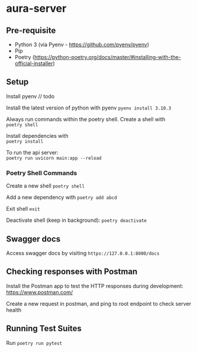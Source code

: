 # aura-server

## Pre-requisite

- Python 3 (via Pyenv - https://github.com/pyenv/pyenv)
- Pip
- Poetry (https://python-poetry.org/docs/master/#installing-with-the-official-installer)

## Setup

Install pyenv
// todo

Install the latest version of python with pyenv
``pyenv install 3.10.3``

Always run commands within the poetry shell. Create a shell with  
`poetry shell`

Install dependencies with  
`poetry install`

To run the api server:  
`poetry run uvicorn main:app --reload`

### Poetry Shell Commands

Create a new shell `poetry shell`

Add a new dependency with `poetry add abcd`

Exit shell `exit`

Deactivate shell (keep in background): `poetry deactivate`

## Swagger docs

Access swagger docs by visiting `https://127.0.0.1:8000/docs`

## Checking responses with Postman

Install the Postman app to test the HTTP responses during development: https://www.postman.com/

Create a new request in postman, and ping to root endpoint to check server health

## Running Test Suites

Run `poetry run pytest`
